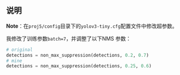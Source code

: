 ## 说明

**Note**：在`proj5/config`目录下的`yolov3-tiny.cfg`配置文件中修改超参数。



我修改了训练参数`batch=7`，并调整了以下NMS 参数：

```python
# original
detections = non_max_suppression(detections, 0.2, 0.7)
# mine
detections = non_max_suppression(detections, 0.25, 0.6)
```

